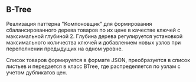 ## B-Tree

Реализация паттерна "Компоновщик" для формирования сбалансированного дерева товаров по их цене в качестве ключей с максимальной глубиной 2.
Глубина дерева регулируется установкой максимального количества ключей и добавлением новых узлов при переполнении предыдущих на одном уровне.

Список товаров формируется в формате JSON, преобразуется в список листьев и передается в класс BTree, где распределяется по узлам с учетом дубликатов цен.
